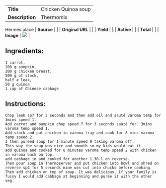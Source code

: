 | | |
| ----------- | ----------- |
| **Title** | Chicken Quinoa soup  |
| **Description** | Thermomix |
Hermes place 
| **Source** |  |
| **Original URL** |  |
| **Yield** |  |
| **Active** |  |
| **Total** |  |
| **Image** | ![](https://cdn2.pepperplate.com/recipes/67ea14b8241c408db8fd53796d27072b.jpg) |

## Ingredients:
	1 carrot,
	200 g pumpkin,
	200 g chicken breast,
	500 g of stock,
	half a leak,
	50 g quinoa
	1 cup of Chinese cabbage

## Instructions:
	Chop leek sp7 for 3 seconds and then add oil and sauté varoma temp for 3mins speed 1.
	Add carrot and pumpkin chop speed 7 for 3 seconds sauté for. 3mins varoma temp speed 1.
	Add stock and put chicken in varoma tray and cook for 8 mins varoma temp speed 2.
	I then puréed soup for 1 minute speed 9 taking varoma off.
	This way the soup was nice and smooth so my kids would eat it.
	add quinoa and cooked for 8 minutes varoma temp speed 2 with chicken in varoma back on top.
	add cabbage in and cooked for another 1.30.l on reverse.
	Then pour soup in Thermoserver and put chicken into bowl and shred on reverse sp4 for 5 seconds mine was cut into chucks before cooking.
	Then add chicken on top of soup. It was delicious. If your family is fussy I would add cabbage at beginning and purée it with the other veg.

